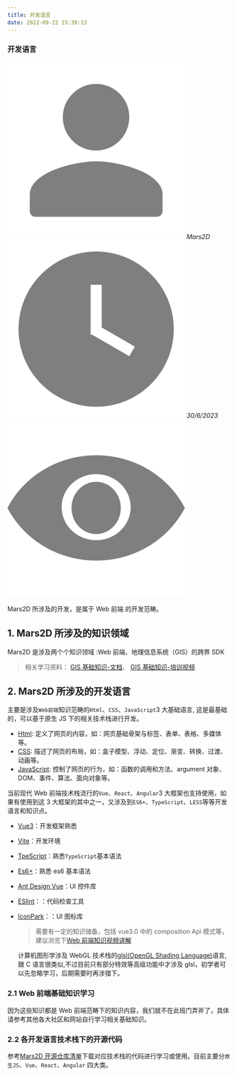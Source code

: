 ```yaml
---
title: 开发语言
date: 2022-09-22 15:39:13
---
```


<h3> 开发语言 </h3>
<div class='headStyle'>
<img class='images' src="../public/icon/yonghu.svg" alt="来自依赖包的图片">
<i class='text'>Mars2D</i>
<img class='imagess' src="../public/icon/shijian.svg" alt="来自依赖包的图片">
<i class='text'>30/6/2023</i>
<img class='imagess' src="../public/icon/liulan.svg" alt="来自依赖包的图片">
<span class='text' id="busuanzi_container_page_pv">
  <span id="busuanzi_value_page_pv"></span>
</span>
</div>

Mars2D 所涉及的开发，是属于 Web 前端 的开发范畴。

## 1. Mars2D 所涉及的知识领域

Mars2D 是涉及两个个知识领域 :Web 前端、地理信息系统（GIS）的跨界 SDK

> 相关学习资料： [ GIS 基础知识-文档](http://marsgis.cn/doc/study-gis.pdf)、 [ GIS 基础知识-培训视频](https://www.bilibili.com/video/BV1JZ4y1Z7Bi/?vd_source=aaeb12441f28ad785bbba9f6832bef02)

## 2. Mars2D 所涉及的开发语言

主要是涉及`Web前端`知识范畴的`Html`、`CSS`、`JavaScript`3 大基础语言, 这是最基础的，可以基于原生 JS 下的相关技术栈进行开发。

- [Html](https://www.w3cschool.cn/html/): 定义了网页的内容，如：网页基础骨架与标签、表单、表格、多媒体等。
- [CSS](https://www.w3cschool.cn/css/): 描述了网页的布局，如：盒子模型、浮动、定位、渐变、转换、过渡、动画等。
- [JavaScript](https://www.w3cschool.cn/javascript/): 控制了网页的行为，如：函数的调用和方法、argument 对象、DOM、事件、算法、面向对象等。

当前现代 Web 前端技术栈流行的`Vue`、`React`、`Angular`3 大框架也支持使用，如果有使用到这 3 大框架的其中之一，又涉及到`ES6+`、`TypeScript`、`LESS`等等开发语言和知识点。

- [Vue3](https://vuejs.org/)：开发框架熟悉
- [Vite](https://cn.vitejs.dev/)：开发环境
- [TpeScript](https://www.typescriptlang.org/)：熟悉`TypeScript`基本语法
- [Es6+](https://es6.ruanyifeng.com/)：熟悉 es6 基本语法
- [Ant Design Vue](https://next.antdv.com/components/overview-cn/)：UI 控件库
- [ESlint](https://eslint.bootcss.com/)：：代码检查工具
- [IconPark](https://iconpark.oceanengine.com/official)：：UI 图标库

  > 需要有一定的知识储备，包括 vue3.0 中的 composition Api 模式等，建议浏览下[Web 前端知识视频讲解](https://www.bilibili.com/video/BV1xr4y1U73r/?vd_source=aaeb12441f28ad785bbba9f6832bef02)

  计算机图形学涉及 WebGL 技术栈的[glsl(OpenGL Shading Language)](https://baike.baidu.com/item/GLSL/2881120)语言,跟 C 语言很类似,不过目前只有部分特效等高级功能中才涉及 glsl，初学者可以先忽略学习，后期需要时再涉猎下。

### 2.1 Web 前端基础知识学习

因为这些知识都是 Web 前端范畴下的知识内容，我们就不在此班门弄斧了，具体请参考其他各大社区和网站自行学习相关基础知识。

### 2.2 各开发语言技术栈下的开源代码

参考[Mars2D 开源仓库清单](/mapIntel/open.md)下载对应技术栈的代码进行学习或使用。目前主要分`原生JS`、`Vue`、`React`、`Angular` 四大类。
